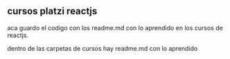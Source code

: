 ## cursos platzi reactjs

aca guardo el codigo con los readme.md con lo aprendido en los cursos de reactjs.

dentro de las carpetas de cursos hay readme.md con lo aprendido
